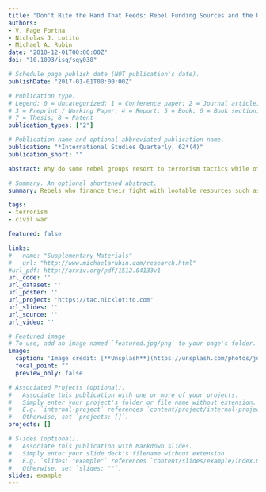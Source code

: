 ```yaml
---
title: "Don't Bite the Hand That Feeds: Rebel Funding Sources and the Use of Terrorism in Civil Wars"
authors:
- V. Page Fortna
- Nicholas J. Lotito
- Michael A. Rubin
date: "2018-12-01T00:00:00Z"
doi: "10.1093/isq/sqy038"

# Schedule page publish date (NOT publication's date).
publishDate: "2017-01-01T00:00:00Z"

# Publication type.
# Legend: 0 = Uncategorized; 1 = Conference paper; 2 = Journal article;
# 3 = Preprint / Working Paper; 4 = Report; 5 = Book; 6 = Book section;
# 7 = Thesis; 8 = Patent
publication_types: ["2"]

# Publication name and optional abbreviated publication name.
publication: "*International Studies Quarterly, 62*(4)"
publication_short: ""

abstract: Why do some rebel groups resort to terrorism tactics while others refrain from doing so? How rebel organizations finance their rebellion creates variation in the extent to which terrorism undermines their legitimacy. Rebel organizations pay attention to the legitimacy costs associated with terrorism. Organizations that rely primarily on civilian support, and to a lesser extent on foreign support, exercise more restraint in their use of terrorism. Rebels who finance their fight with lootable resources such as gems or drugs are least vulnerable to the costs of alienating domestic supporters. Thus, they are more likely to resort to terrorism and to employ more of it. The article elaborates this legitimacy-cost theory and tests it using new data on Terrorism in Armed Conflict from 1970 to 2007. We find robust support for the hypothesis that groups who finance their fight with natural resources are significantly more likely to employ terrorism (though not necessarily to conduct more deadly attacks) relative to those who rely on local civilian support. Groups with external sources of financing, such as foreign state support, may be more likely to engage in terrorism than those who rely on local civilians, but not significantly so.

# Summary. An optional shortened abstract.
summary: Rebels who finance their fight with lootable resources such as gems or drugs are least vulnerable to the costs of alienating domestic supporters. Thus, they are more likely to resort to terrorism and to employ more of it.

tags:
- terrorism
- civil war

featured: false

links:
# - name: "Supplementary Materials"
#   url: "http://www.michaelarubin.com/research.html"
#url_pdf: http://arxiv.org/pdf/1512.04133v1
url_code: ''
url_dataset: ''
url_poster: ''
url_project: 'https://tac.nicklotito.com'
url_slides: ''
url_source: ''
url_video: ''

# Featured image
# To use, add an image named `featured.jpg/png` to your page's folder. 
image:
  caption: 'Image credit: [**Unsplash**](https://unsplash.com/photos/jdD8gXaTZsc)'
  focal_point: ""
  preview_only: false

# Associated Projects (optional).
#   Associate this publication with one or more of your projects.
#   Simply enter your project's folder or file name without extension.
#   E.g. `internal-project` references `content/project/internal-project/index.md`.
#   Otherwise, set `projects: []`.
projects: []

# Slides (optional).
#   Associate this publication with Markdown slides.
#   Simply enter your slide deck's filename without extension.
#   E.g. `slides: "example"` references `content/slides/example/index.md`.
#   Otherwise, set `slides: ""`.
slides: example
---
```

